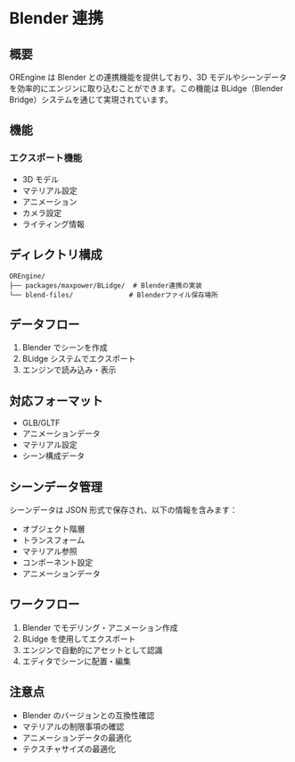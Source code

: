 # Blender 連携

## 概要

OREngine は Blender との連携機能を提供しており、3D モデルやシーンデータを効率的にエンジンに取り込むことができます。この機能は BLidge（Blender Bridge）システムを通じて実現されています。

## 機能

### エクスポート機能

- 3D モデル
- マテリアル設定
- アニメーション
- カメラ設定
- ライティング情報

## ディレクトリ構成

```
OREngine/
├── packages/maxpower/BLidge/  # Blender連携の実装
└── blend-files/              # Blenderファイル保存場所
```

## データフロー

1. Blender でシーンを作成
2. BLidge システムでエクスポート
3. エンジンで読み込み・表示

## 対応フォーマット

- GLB/GLTF
- アニメーションデータ
- マテリアル設定
- シーン構成データ

## シーンデータ管理

シーンデータは JSON 形式で保存され、以下の情報を含みます：

- オブジェクト階層
- トランスフォーム
- マテリアル参照
- コンポーネント設定
- アニメーションデータ

## ワークフロー

1. Blender でモデリング・アニメーション作成
2. BLidge を使用してエクスポート
3. エンジンで自動的にアセットとして認識
4. エディタでシーンに配置・編集

## 注意点

- Blender のバージョンとの互換性確認
- マテリアルの制限事項の確認
- アニメーションデータの最適化
- テクスチャサイズの最適化
